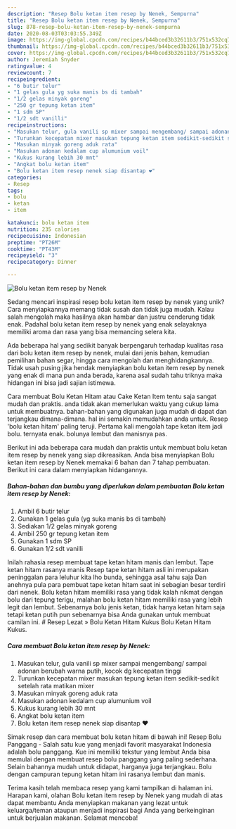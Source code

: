 ```yaml
---
description: "Resep Bolu ketan item resep by Nenek, Sempurna"
title: "Resep Bolu ketan item resep by Nenek, Sempurna"
slug: 878-resep-bolu-ketan-item-resep-by-nenek-sempurna
date: 2020-08-03T03:03:55.349Z
image: https://img-global.cpcdn.com/recipes/b44bced3b32611b3/751x532cq70/bolu-ketan-item-resep-by-nenek-foto-resep-utama.jpg
thumbnail: https://img-global.cpcdn.com/recipes/b44bced3b32611b3/751x532cq70/bolu-ketan-item-resep-by-nenek-foto-resep-utama.jpg
cover: https://img-global.cpcdn.com/recipes/b44bced3b32611b3/751x532cq70/bolu-ketan-item-resep-by-nenek-foto-resep-utama.jpg
author: Jeremiah Snyder
ratingvalue: 4
reviewcount: 7
recipeingredient:
- "6 butir telur"
- "1 gelas gula yg suka manis bs di tambah"
- "1/2 gelas minyak goreng"
- "250 gr tepung ketan item"
- "1 sdm SP"
- "1/2 sdt vanilli"
recipeinstructions:
- "Masukan telur, gula vanili sp mixer sampai mengembang/ sampai adonan berubah warna putih, kocok dg kecepatan tinggi"
- "Turunkan kecepatan mixer masukan tepung ketan item sedikit-sedikit setelah rata matikan mixer"
- "Masukan minyak goreng aduk rata"
- "Masukan adonan kedalam cup alumunium voil"
- "Kukus kurang lebih 30 mnt"
- "Angkat bolu ketan item"
- "Bolu ketan item resep nenek siap disantap ❤"
categories:
- Resep
tags:
- bolu
- ketan
- item

katakunci: bolu ketan item 
nutrition: 235 calories
recipecuisine: Indonesian
preptime: "PT26M"
cooktime: "PT43M"
recipeyield: "3"
recipecategory: Dinner

---
```



![Bolu ketan item resep by Nenek](https://img-global.cpcdn.com/recipes/b44bced3b32611b3/751x532cq70/bolu-ketan-item-resep-by-nenek-foto-resep-utama.jpg)

Sedang mencari inspirasi resep bolu ketan item resep by nenek yang unik? Cara menyiapkannya memang tidak susah dan tidak juga mudah. Kalau salah mengolah maka hasilnya akan hambar dan justru cenderung tidak enak. Padahal bolu ketan item resep by nenek yang enak selayaknya memiliki aroma dan rasa yang bisa memancing selera kita.

Ada beberapa hal yang sedikit banyak berpengaruh terhadap kualitas rasa dari bolu ketan item resep by nenek, mulai dari jenis bahan, kemudian pemilihan bahan segar, hingga cara mengolah dan menghidangkannya. Tidak usah pusing jika hendak menyiapkan bolu ketan item resep by nenek yang enak di mana pun anda berada, karena asal sudah tahu triknya maka hidangan ini bisa jadi sajian istimewa.

Cara membuat Bolu Ketan Hitam atau Cake Ketan Item tentu saja sangat mudah dan praktis. anda tidak akan memerlukan waktu yang cukup lama untuk membuatnya. bahan-bahan yang digunakan juga mudah di dapat dan terjangkau dimana-dimana. hal ini semakin memudahkan anda untuk. Resep &#39;bolu ketan hitam&#39; paling teruji. Pertama kali mengolah tape ketan item jadi bolu. ternyata enak. bolunya lembut dan manisnya pas.


Berikut ini ada beberapa cara mudah dan praktis untuk membuat bolu ketan item resep by nenek yang siap dikreasikan. Anda bisa menyiapkan Bolu ketan item resep by Nenek memakai 6 bahan dan 7 tahap pembuatan. Berikut ini cara dalam menyiapkan hidangannya.

<!--inarticleads1-->

##### Bahan-bahan dan bumbu yang diperlukan dalam pembuatan Bolu ketan item resep by Nenek:

1. Ambil 6 butir telur
1. Gunakan 1 gelas gula (yg suka manis bs di tambah)
1. Sediakan 1/2 gelas minyak goreng
1. Ambil 250 gr tepung ketan item
1. Gunakan 1 sdm SP
1. Gunakan 1/2 sdt vanilli


Inilah rahasia resep membuat tape ketan hitam manis dan lembut. Tape ketan hitam rasanya manis Resep tape ketan hitam asli ini merupakan peninggalan para leluhur kita lho bunda, sehingga asal tahu saja Dan anehnya pula para pembuat tape ketan hitam saat ini sebagian besar terdiri dari nenek. Bolu ketan hitam memiliki rasa yang tidak kalah nikmat dengan bolu dari tepung terigu, malahan bolu ketan hitam memiliki rasa yang lebih legit dan lembut. Sebenarnya bolu jenis ketan, tidak hanya ketan hitam saja tetapi ketan putih pun sebenarnya bisa Anda gunakan untuk membuat camilan ini. # Resep Lezat » Bolu Ketan Hitam Kukus Bolu Ketan Hitam Kukus. 

<!--inarticleads2-->

##### Cara membuat Bolu ketan item resep by Nenek:

1. Masukan telur, gula vanili sp mixer sampai mengembang/ sampai adonan berubah warna putih, kocok dg kecepatan tinggi
1. Turunkan kecepatan mixer masukan tepung ketan item sedikit-sedikit setelah rata matikan mixer
1. Masukan minyak goreng aduk rata
1. Masukan adonan kedalam cup alumunium voil
1. Kukus kurang lebih 30 mnt
1. Angkat bolu ketan item
1. Bolu ketan item resep nenek siap disantap ❤


Simak resep dan cara membuat bolu ketan hitam di bawah ini! Resep Bolu Panggang - Salah satu kue yang menjadi favorit masyarakat Indonesia adalah bolu panggang. Kue ini memiliki tekstur yang lembut Anda bisa memulai dengan membuat resep bolu panggang yang paling sederhana. Selain bahannya mudah untuk didapat, harganya juga terjangkau. Bolu dengan campuran tepung ketan hitam ini rasanya lembut dan manis. 

Terima kasih telah membaca resep yang kami tampilkan di halaman ini. Harapan kami, olahan Bolu ketan item resep by Nenek yang mudah di atas dapat membantu Anda menyiapkan makanan yang lezat untuk keluarga/teman ataupun menjadi inspirasi bagi Anda yang berkeinginan untuk berjualan makanan. Selamat mencoba!
